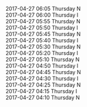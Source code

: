 2017-04-27 06:05 Thursday  N  
2017-04-27 06:00 Thursday  I  
2017-04-27 05:55 Thursday  N  
2017-04-27 05:50 Thursday  I  
2017-04-27 05:45 Thursday  N  
2017-04-27 05:40 Thursday  I  
2017-04-27 05:30 Thursday  N  
2017-04-27 05:20 Thursday  I  
2017-04-27 05:10 Thursday  N  
2017-04-27 04:50 Thursday  I  
2017-04-27 04:45 Thursday  N  
2017-04-27 04:30 Thursday  I  
2017-04-27 04:25 Thursday  N  
2017-04-27 04:15 Thursday  I  
2017-04-27 04:10 Thursday  N  
